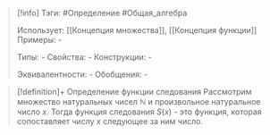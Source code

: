 > [!info]
> Тэги: #Определение #Общая_алгебра 
> 
> Использует: [[Концепция множества]], [[Концепция функции]]
> Примеры: *-*
> 
> Типы: *-*
> Свойства: *-*
> Конструкции: *-*
> 
> Эквивалентности: *-*
> Обобщения: *-*

> [!definition]+ Определение функции следования
> Рассмотрим множество натуральных чисел $\mathbb N$ и произвольное натуральное число $x$. Тогда функция следования $S(x)$ - это функция, которая сопоставляет числу $x$ следующее за ним число.